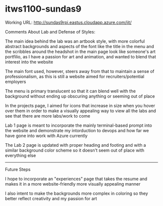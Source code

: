 # itws1100-sundas9

Working URL: http://sundas9rpi.eastus.cloudapp.azure.com/iit/


Comments About Lab and Defense of Styles:

The main idea behind the lab was an artbook style, with more colorful abstract backgrounds and aspects of the font like the title in the menu and the scribbles around the headshot in the main page look like someone's art portfilio, as I have a passion for art and animation, and wanted to blend that interest into the website

The main font used, however, steers away from that to maintain a sense of professionalism, as this is still a website aimed for recruiters/potential employers

The menu is primary translucent so that it can blend well with the background without ending up obscuring anything or seeming out of place

In the projects page, I aimed for icons that increase in size when you hover over them in order to make a visually appealing way to view all the labs and see that there are more labs/work to come

Lab 1 page is meant to incorporate the mainly terminal-based prompt into the website and demonstrate my intorduction to devops and how far we have gone into work with Azure currently

The Lab 2 page is updated with proper heading and footing and with a similar background color scheme so it doesn't seem out of place with everything else


------------------------------------------------------------------

Future Steps

I hope to incorporate an "experiences" page that takes the resume and makes it in a more website-friendly more visually appealing manner

I also intent to make the backgrounds more complex in coloring so they better reflect creativity and my passion for art